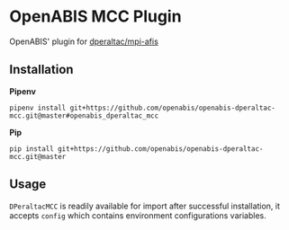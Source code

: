 # OpenABIS MCC Plugin

OpenABIS' plugin for [dperaltac/mpi-afis](https://github.com/dperaltac/mpi-afis)

## Installation

**Pipenv**
```
pipenv install git+https://github.com/openabis/openabis-dperaltac-mcc.git@master#openabis_dperaltac_mcc
```

**Pip**
```
pip install git+https://github.com/openabis/openabis-dperaltac-mcc.git@master
```

## Usage
`DPeraltacMCC` is readily available for import after successful installation, it accepts `config` which contains environment configurations variables.
